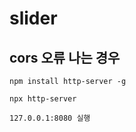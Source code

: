 # slider

## cors 오류 나는 경우
```
npm install http-server -g
```
```
npx http-server
```
```
127.0.0.1:8080 실행
```
